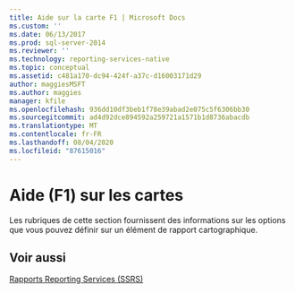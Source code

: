 ```yaml
---
title: Aide sur la carte F1 | Microsoft Docs
ms.custom: ''
ms.date: 06/13/2017
ms.prod: sql-server-2014
ms.reviewer: ''
ms.technology: reporting-services-native
ms.topic: conceptual
ms.assetid: c481a170-dc94-424f-a37c-d16003171d29
author: maggiesMSFT
ms.author: maggies
manager: kfile
ms.openlocfilehash: 936dd10df3beb1f78e39abad2e075c5f6306bb30
ms.sourcegitcommit: ad4d92dce894592a259721a1571b1d8736abacdb
ms.translationtype: MT
ms.contentlocale: fr-FR
ms.lasthandoff: 08/04/2020
ms.locfileid: "87615016"
---
```

# <a name="map-f1-help"></a>Aide (F1) sur les cartes
  Les rubriques de cette section fournissent des informations sur les options que vous pouvez définir sur un élément de rapport cartographique.  
  
## <a name="see-also"></a>Voir aussi  
 [Rapports Reporting Services &#40;SSRS&#41;](reports/reporting-services-reports-ssrs.md)  
  
  
